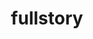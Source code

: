 ---
blog: https://blog.fullstory.com/
dribbble: https://dribbble.com/fullstory
facebook: https://facebook.com/getfullstory
instagram: https://instagram.com/fullstoryhq
linkedin: https://linkedin.com/company/fullstory
logohandle: fullstory
sort: fullstory
title: fullstory
twitter: https://x.com/fullstory
website: https://www.fullstory.com/
---
